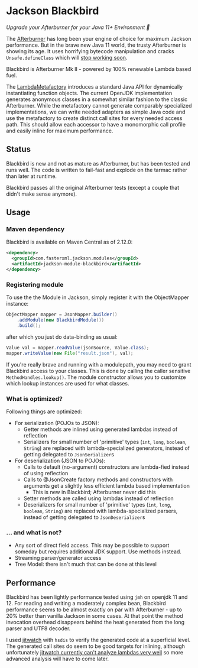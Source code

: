 # Jackson Blackbird
_Upgrade your Afterburner for your Java 11+ Environment 🚀_

The [Afterburner](https://github.com/FasterXML/jackson-modules-base/tree/master/afterburner)
has long been your engine of choice for maximum Jackson performance.
But in the brave new Java 11 world, the trusty Afterburner is showing its age.
It uses horrifying bytecode manipulation and cracks `Unsafe.defineClass` which will
[stop working soon](https://github.com/FasterXML/jackson-modules-base/issues/37).

Blackbird is Afterburner Mk II - powered by 100% renewable Lambda based fuel.

The [LambdaMetafactory](https://docs.oracle.com/en/java/javase/11/docs/api/java.base/java/lang/invoke/LambdaMetafactory.html)
introduces a standard Java API for dynamically instantiating function objects.
The current OpenJDK implementation generates anonymous classes in a somewhat similar fashion
to the classic Afterburner.  While the metafactory cannot generate comparably specialized
implementations, we can write needed adapters as simple Java code and use the metafactory
to create distinct call sites for every needed access path.  This should allow each accessor to
have a monomorphic call profile and easily inline for maximum performance.

## Status

Blackbird is new and not as mature as Afterburner, but has been tested and runs well.
The code is written to fail-fast and explode on the tarmac rather than later at runtime.

Blackbird passes all the original Afterburner tests (except a couple that didn't make sense anymore).

## Usage

### Maven dependency

Blackbird is available on Maven Central as of 2.12.0:

```xml
<dependency>
  <groupId>com.fasterxml.jackson.modules</groupId>
  <artifactId>jackson-module-blackbird</artifactId>
</dependency>
```

### Registering module

To use the the Module in Jackson, simply register it with the ObjectMapper instance:

```java
ObjectMapper mapper = JsonMapper.builder()
    .addModule(new BlackbirdModule())
    .build();
```

after which you just do data-binding as usual:

```java
Value val = mapper.readValue(jsonSource, Value.class);
mapper.writeValue(new File("result.json"), val);
```

If you're really brave and running with a modulepath, you may need to grant Blackbird access to your classes.
This is done by calling the caller sensitive `MethodHandles.lookup()`.  The module constructor allows you to customize
which lookup instances are used for what classes.

### What is optimized?

Following things are optimized:

* For serialization (POJOs to JSON):
    * Getter methods are inlined using generated lambdas instead of reflection
    * Serializers for small number of 'primitive' types (`int`, `long`, `boolean`, `String`) are replaced with lambda-specialized generators, instead of getting delegated to `JsonSerializer`s
* For deserialization (JSON to POJOs):
    * Calls to default (no-argument) constructors are lambda-fied instead of using reflection
    * Calls to @JsonCreate factory methods and constructors with arguments get a slightly less efficient lambda based implementation
      - This is new in Blackbird; Afterburner never did this
    * Setter methods are called using lambdas instead of reflection
    * Deserializers for small number of 'primitive' types (`int`, `long`, `boolean`, `String`) are replaced with lambda-specialized parsers, instead of getting delegated to `JsonDeserializer`s
 
### ... and what is not?

* Any sort of direct field access.  This may be possible to support someday but requires additional JDK support.  Use methods instead.
* Streaming parser/generator access
* Tree Model: there isn't much that can be done at this level

## Performance

Blackbird has been lightly performance tested using `jmh` on openjdk 11 and 12.
For reading and writing a moderately complex bean, Blackbird performance seems
to be almost exactly on par with Afterburner - up to 20% better than vanilla Jackson in some cases.
At that point the method invocation overhead disappears behind the heat generated
from the long parser and UTF8 decoder.

I used [jitwatch](https://github.com/AdoptOpenJDK/jitwatch) with `hsdis` to verify the generated code at a
superficial level.  The generated call sites do seem to be good targets for inlining, although unfortunately
[jitwatch currently can't analyze lambdas very well](https://github.com/AdoptOpenJDK/jitwatch/issues/282) so
more advanced analysis will have to come later.
